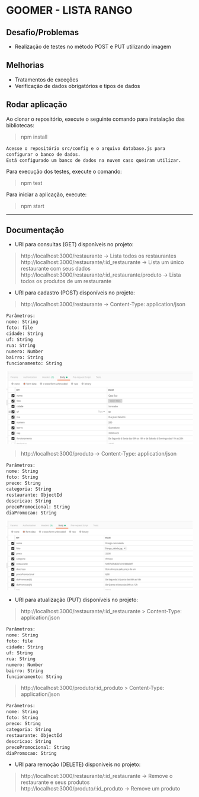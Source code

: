 # GOOMER - LISTA RANGO

## Desafio/Problemas
- Realização de testes no método POST e PUT utilizando imagem

## Melhorias
- Tratamentos de exceções
- Verificação de dados obrigatórios e tipos de dados

## Rodar aplicação

Ao clonar o repositório, execute o seguinte comando para instalação das bibliotecas:
> npm install

    Acesse o repositório src/config e o arquivo database.js para configurar o banco de dados.
    Está configurado um banco de dados na nuvem caso queiram utilizar.

Para execução dos testes, execute o comando:
> npm test

Para iniciar a aplicação, execute:
> npm start

___

## Documentação

- URI para consultas (GET) disponíveis no projeto:

> http://localhost:3000/restaurante -> Lista todos os restaurantes  
> http://localhost:3000/restaurante/:id_restaurante -> Lista um único restaurante com seus dados  
> http://localhost:3000/restaurante/:id_restaurante/produto -> Lista todos os produtos de um restaurante

- URI para cadastro (POST) disponíveis no projeto:

> http://localhost:3000/restaurante -> Content-Type: application/json

    Parâmetros:  
    nome: String
    foto: file
    cidade: String
    uf: String
    rua: String
    numero: Number
    bairro: String
    funcionamento: String
![ParâmetrosRestaurante](/img_doc/params_restaurante.png)

> http://localhost:3000/produto -> Content-Type: application/json

    Parâmetros:
    nome: String
    foto: String
    preco: String
    categoria: String
    restaurante: ObjectId
    descricao: String
    precoPromocional: String
    diaPromocao: String

![ParâmetrosProduto](/img_doc/params_produto.png)

- URI para atualização (PUT) disponíveis no projeto:

> http://localhost:3000/restaurante/:id_restaurante > Content-Type: application/json

    Parâmetros:  
    nome: String
    foto: file
    cidade: String
    uf: String
    rua: String
    numero: Number
    bairro: String
    funcionamento: String

> http://localhost:3000/produto/:id_produto > Content-Type: application/json

    Parâmetros:
    nome: String
    foto: String
    preco: String
    categoria: String
    restaurante: ObjectId
    descricao: String
    precoPromocional: String
    diaPromocao: String

- URI para remoção (DELETE) disponiveís no projeto:

> http://localhost:3000/restaurante/:id_restaurante -> Remove o restaurante e seus produtos
> http://localhost:3000/produto/:id_produto -> Remove um produto
